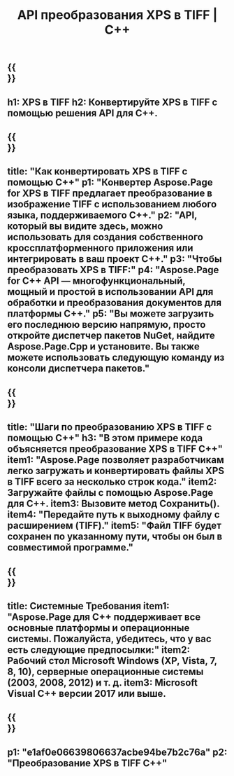 ﻿---
translation: true
template: /_templates/_conversion-child-cpp.md
title: API преобразования XPS в TIFF | С++
url: /cpp/conversion/xps-to-tiff/
description: Преобразование PS в TIFF, предоставляемое Aspose.Page для решения C++ API. Работает в среде выполнения C++ для 32-разрядной версии Windows, 64-разрядной версии Windows и 64-разрядной версии Linux.
informat: XPS
outformat: TIFF
otherformats: EPS PS
---

{{<section banner>}}
---
h1: XPS в TIFF
h2: Конвертируйте XPS в TIFF с помощью решения API для C++.
---

{{<section overview>}}
---
title: "Как конвертировать XPS в TIFF с помощью C++"
p1: "Конвертер Aspose.Page for XPS в TIFF предлагает преобразование в изображение TIFF с использованием любого языка, поддерживаемого C++."
p2: "API, который вы видите здесь, можно использовать для создания собственного кроссплатформенного приложения или интегрировать в ваш проект C++."
p3: "Чтобы преобразовать XPS в TIFF:"
p4: "Aspose.Page for C++ API — многофункциональный, мощный и простой в использовании API для обработки и преобразования документов для платформы C++."
p5: "Вы можете загрузить его последнюю версию напрямую, просто откройте диспетчер пакетов NuGet, найдите Aspose.Page.Cpp и установите. Вы также можете использовать следующую команду из консоли диспетчера пакетов."
---

{{<section feature1>}}
---
title: "Шаги по преобразованию XPS в TIFF с помощью C++"
h3: "В этом примере кода объясняется преобразование XPS в TIFF C++"
item1: "Aspose.Page позволяет разработчикам легко загружать и конвертировать файлы XPS в TIFF всего за несколько строк кода."
item2: Загружайте файлы с помощью Aspose.Page для C++.
item3: Вызовите метод Сохранить().
item4: "Передайте путь к выходному файлу с расширением (TIFF)."
item5: "Файл TIFF будет сохранен по указанному пути, чтобы он был в совместимой программе."
---

{{<section feature2>}}
---
title: Системные Требования
item1: "Aspose.Page для C++ поддерживает все основные платформы и операционные системы. Пожалуйста, убедитесь, что у вас есть следующие предпосылки:"
item2: Рабочий стол Microsoft Windows (XP, Vista, 7, 8, 10), серверные операционные системы (2003, 2008, 2012) и т. д.
item3: Microsoft Visual C++ версии 2017 или выше.
---

{{<section gist>}}
---
p1: "e1af0e06639806637acbe94be7b2c76a"
p2: "Преобразование XPS в TIFF C++"
---
